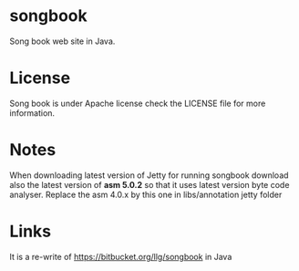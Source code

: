 songbook
========

Song book web site in Java. 

License
=======

Song book is under Apache license check the LICENSE file for more information.

Notes
=====
When downloading latest version of Jetty for running songbook download also the latest version of **asm 5.0.2** so that it uses latest version byte code analyser.
Replace the asm 4.0.x by this one in libs/annotation jetty folder

Links
=====
It is a re-write of https://bitbucket.org/llg/songbook in Java


